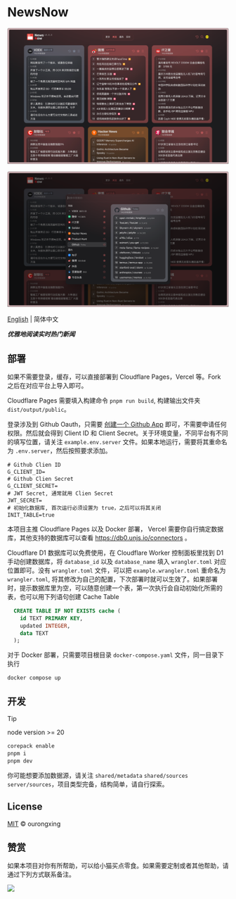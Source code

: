 # NewsNow

![](screenshots/preview-1.png)

![](screenshots/preview-2.png)

[English](./README.md) | 简体中文

***优雅地阅读实时热门新闻***

## 部署

如果不需要登录，缓存，可以直接部署到 Cloudflare Pages，Vercel 等。Fork 之后在对应平台上导入即可。

Cloudflare Pages 需要填入构建命令 `pnpm run build`, 构建输出文件夹 `dist/output/public`。

登录涉及到 Github Oauth，只需要 [创建一个 Github App](https://github.com/settings/applications/new) 即可，不需要申请任何权限。然后就会得到 Client ID 和 Client Secret。关于环境变量，不同平台有不同的填写位置，请关注 `example.env.server` 文件。如果本地运行，需要将其重命名为 `.env.server`，然后按照要求添加。

```env
# Github Clien ID
G_CLIENT_ID=
# Github Clien Secret
G_CLIENT_SECRET=
# JWT Secret, 通常就用 Clien Secret
JWT_SECRET=
# 初始化数据库, 首次运行必须设置为 true，之后可以将其关闭
INIT_TABLE=true
```

本项目主推 Cloudflare Pages 以及 Docker 部署， Vercel 需要你自行搞定数据库，其他支持的数据库可以查看 https://db0.unjs.io/connectors 。

Cloudflare D1 数据库可以免费使用，在 Cloudflare Worker 控制面板里找到 D1 手动创建数据库，将 `database_id` 以及 `database_name` 填入 `wrangler.toml` 对应位置即可。没有 `wrangler.toml` 文件，可以把 `example.wrangler.toml` 重命名为 `wrangler.toml`, 将其修改为自己的配置，下次部署时就可以生效了。如果部署时，提示数据库里为空，可以随意创建一个表，第一次执行会自动初始化所需的表，也可以用下列语句创建 Cache Table
```sql
  CREATE TABLE IF NOT EXISTS cache (
    id TEXT PRIMARY KEY,
    updated INTEGER,
    data TEXT
  );
```

对于 Docker 部署，只需要项目根目录 `docker-compose.yaml` 文件，同一目录下执行
```
docker compose up
```

## 开发
> [!TIP]
> node version >= 20

```bash
corepack enable
pnpm i
pnpm dev
```

你可能想要添加数据源，请关注 `shared/metadata` `shared/sources` `server/sources`，项目类型完备，结构简单，请自行探索。

## License

[MIT](./LICENSE) © ourongxing

## 赞赏
如果本项目对你有所帮助，可以给小猫买点零食。如果需要定制或者其他帮助，请通过下列方式联系备注。

![](./screenshots/reward.gif)
